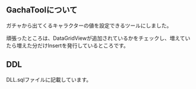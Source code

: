 ## GachaToolについて

ガチャから出てくるキャラクターの値を設定できるツールにしました。

頑張ったところは、DataGridViewが追加されているかをチェックし、増えていたら増えた分だけInsertを発行しているところです。

## DDL

DLL.sqlファイルに記載しています。
